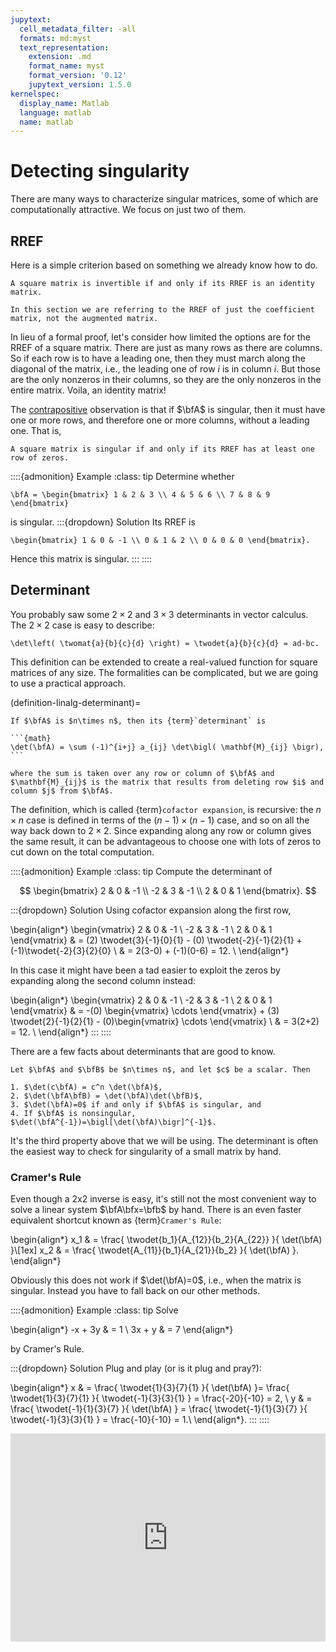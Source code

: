 ```yaml
---
jupytext:
  cell_metadata_filter: -all
  formats: md:myst
  text_representation:
    extension: .md
    format_name: myst
    format_version: '0.12'
    jupytext_version: 1.5.0
kernelspec:
  display_name: Matlab
  language: matlab
  name: matlab
---
```


# Detecting singularity

There are many ways to characterize singular matrices, some of which are computationally attractive. We focus on just two of them.

## RREF

Here is a simple criterion based on something we already know how to do.

````{proof:theorem}
A square matrix is invertible if and only if its RREF is an identity matrix.
````

```{note}
In this section we are referring to the RREF of just the coefficient matrix, not the augmented matrix.
```

In lieu of a formal proof, let's consider how limited the options are for the RREF of a square matrix. There are just as many rows as there are columns. So if each row is to have a leading one, then they must march along the diagonal of the matrix, i.e., the leading one of row $i$ is in column $i$. But those are the only nonzeros in their columns, so they are the only nonzeros in the entire matrix. Voila, an identity matrix!

The [contrapositive](https://en.wikipedia.org/wiki/Contraposition) observation is that if $\bfA$ is singular, then it must have one or more rows, and therefore one or more columns, without a leading one. That is,

````{proof:theorem}
A square matrix is singular if and only if its RREF has at least one row of zeros.
````

::::{admonition} Example
:class: tip
Determine whether 

```{math}
\bfA = \begin{bmatrix} 1 & 2 & 3 \\ 4 & 5 & 6 \\ 7 & 8 & 9 \end{bmatrix}
```

is singular. 
:::{dropdown} Solution
Its RREF is

```{math}
\begin{bmatrix} 1 & 0 & -1 \\ 0 & 1 & 2 \\ 0 & 0 & 0 \end{bmatrix}.
```

Hence this matrix is singular.
:::
::::

## Determinant

You probably saw some $2\times 2$ and $3\times 3$ determinants in vector calculus. The $2\times 2$ case is easy to describe:

```{math}
\det\left( \twomat{a}{b}{c}{d} \right) = \twodet{a}{b}{c}{d} = ad-bc.
```

This definition can be extended to create a real-valued function for square matrices of any size. The formalities can be complicated, but we are going to use a practical approach.

(definition-linalg-determinant)=

````{proof:definition} Determinant
If $\bfA$ is $n\times n$, then its {term}`determinant` is

```{math}
\det(\bfA) = \sum (-1)^{i+j} a_{ij} \det\bigl( \mathbf{M}_{ij} \bigr),
```

where the sum is taken over any row or column of $\bfA$ and $\mathbf{M}_{ij}$ is the matrix that results from deleting row $i$ and column $j$ from $\bfA$.
````

The definition, which is called {term}`cofactor expansion`, is recursive: the $n\times n$ case is defined in terms of the $(n-1)\times (n-1)$ case, and so on all the way back down to $2\times 2$. Since expanding along any row or column gives the same result, it can be advantageous to choose one with lots of zeros to cut down on the total computation.

::::{admonition} Example
:class: tip
Compute the determinant of 

$$
\begin{bmatrix} 
2 & 0 & -1 \\ -2 & 3 & -1 \\ 2 & 0 & 1
\end{bmatrix}.
$$

:::{dropdown} Solution
Using cofactor expansion along the first row,

\begin{align*}
\begin{vmatrix} 2 & 0 & -1 \\ -2 & 3 & -1 \\ 2 & 0 & 1 \end{vmatrix} & =  (2) \twodet{3}{-1}{0}{1} - (0) \twodet{-2}{-1}{2}{1} + (-1)\twodet{-2}{3}{2}{0}    \\
& = 2(3-0) + (-1)(0-6) = 12. \\
\end{align*}

In this case it might have been a tad easier to exploit the zeros by expanding along the second column instead:

\begin{align*}
\begin{vmatrix} 2 & 0 & -1 \\ -2 & 3 & -1 \\ 2 & 0 &  1 \end{vmatrix} & =  -(0) \begin{vmatrix} \cdots \end{vmatrix} + (3) \twodet{2}{-1}{2}{1} - (0)\begin{vmatrix} \cdots \end{vmatrix}    \\
& = 3(2+2) = 12. \\
\end{align*}
:::
::::

There are a few facts about determinants that are good to know.

````{proof:property}
Let $\bfA$ and $\bfB$ be $n\times n$, and let $c$ be a scalar. Then

1. $\det(c\bfA) = c^n \det(\bfA)$,
2. $\det(\bfA\bfB) = \det(\bfA)\det(\bfB)$,
3. $\det(\bfA)=0$ if and only if $\bfA$ is singular, and
4. If $\bfA$ is nonsingular, $\det(\bfA^{-1})=\bigl[\det(\bfA)\bigr]^{-1}$.
````

It's the third property above that we will be using. The determinant is often the easiest way to check for singularity of a small matrix by hand.

### Cramer's Rule

Even though a 2x2 inverse is easy, it's still not the most convenient way to solve a linear system $\bfA\bfx=\bfb$ by hand. There is an even faster equivalent shortcut known as {term}`Cramer's Rule`:

\begin{align*}
x_1 & = \frac{ \twodet{b_1}{A_{12}}{b_2}{A_{22}} }{ \det(\bfA) }\\[1ex]
x_2 & = \frac{ \twodet{A_{11}}{b_1}{A_{21}}{b_2} }{ \det(\bfA) }.
\end{align*}

Obviously this does not work if $\det(\bfA)=0$, i.e., when the matrix is singular. Instead you have to fall back on our other methods.

::::{admonition} Example
:class: tip
Solve

\begin{align*}
-x + 3y & = 1 \\
3x + y & = 7
\end{align*}

by Cramer's Rule.

:::{dropdown} Solution
Plug and play (or is it plug and pray?):

\begin{align*}
x & = \frac{ \twodet{1}{3}{7}{1} }{ \det(\bfA) }=  \frac{ \twodet{1}{3}{7}{1} }{ \twodet{-1}{3}{3}{1} } = \frac{-20}{-10} = 2, \\
y & = \frac{ \twodet{-1}{1}{3}{7} }{ \det(\bfA) } = \frac{ \twodet{-1}{1}{3}{7} }{ \twodet{-1}{3}{3}{1} } = \frac{-10}{-10} = 1.\\
\end{align*}.
:::
::::

<div style="max-width:608px"><div style="position:relative;padding-bottom:66.118421052632%"><iframe id="kaltura_player" src="https://cdnapisec.kaltura.com/p/2358381/sp/235838100/embedIframeJs/uiconf_id/43030021/partner_id/2358381?iframeembed=true&playerId=kaltura_player&entry_id=1_l0roygqd&flashvars[streamerType]=auto&amp;flashvars[localizationCode]=en&amp;flashvars[leadWithHTML5]=true&amp;flashvars[sideBarContainer.plugin]=true&amp;flashvars[sideBarContainer.position]=left&amp;flashvars[sideBarContainer.clickToClose]=true&amp;flashvars[chapters.plugin]=true&amp;flashvars[chapters.layout]=vertical&amp;flashvars[chapters.thumbnailRotator]=false&amp;flashvars[streamSelector.plugin]=true&amp;flashvars[EmbedPlayer.SpinnerTarget]=videoHolder&amp;flashvars[dualScreen.plugin]=true&amp;flashvars[Kaltura.addCrossoriginToIframe]=true&amp;&wid=1_z0c1oobu" width="608" height="402" allowfullscreen webkitallowfullscreen mozAllowFullScreen allow="autoplay *; fullscreen *; encrypted-media *" sandbox="allow-forms allow-same-origin allow-scripts allow-top-navigation allow-pointer-lock allow-popups allow-modals allow-orientation-lock allow-popups-to-escape-sandbox allow-presentation allow-top-navigation-by-user-activation" frameborder="0" title="Kaltura Player" style="position:absolute;top:0;left:0;width:100%;height:100%"></iframe></div></div>
